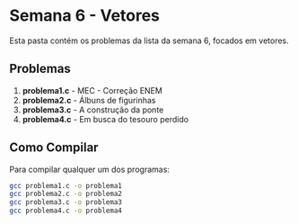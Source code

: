 # Semana 6 - Vetores

Esta pasta contém os problemas da lista da semana 6, focados em vetores.

## Problemas

1. **problema1.c** - MEC - Correção ENEM
2. **problema2.c** - Álbuns de figurinhas
3. **problema3.c** - A construção da ponte
4. **problema4.c** - Em busca do tesouro perdido

## Como Compilar

Para compilar qualquer um dos programas:
```bash
gcc problema1.c -o problema1
gcc problema2.c -o problema2
gcc problema3.c -o problema3
gcc problema4.c -o problema4